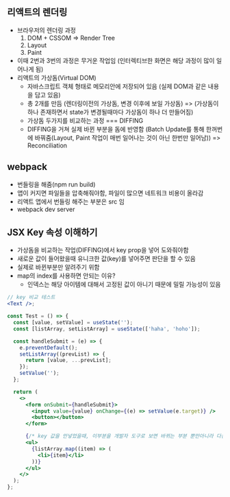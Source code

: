 ## 리액트의 렌더링

- 브라우저의 렌더링 과정
  1. DOM + CSSOM => Render Tree
  2. Layout
  3. Paint
- 이때 2번과 3번의 과정은 무거운 작업임 (인터렉티브한 화면은 해당 과정이 많이 일어나게 됨)
- 리액트의 가상돔(Virtual DOM)
  - 자바스크립트 객체 형태로 메모리안에 저장되어 있음 (실제 DOM과 같은 내용을 담고 있음)
  - 총 2개를 만듬 (렌더링이전의 가상돔, 변경 이후에 보일 가상돔) => (가상돔이 하나 존재하면서 state가 변경될때마다 가상돔이 하나 더 만들어짐)
  - 가상돔 두가지를 비교하는 과정 === DIFFING
  - DIFFING을 거쳐 실제 바뀐 부분을 돔에 반영함 (Batch Update를 통해 한꺼번에 바꿔줌(Layout, Paint 작업이 매번 일어나는 것이 아닌 한번만 일어남)) => Reconciliation

## webpack

- 번들링을 해줌(npm run build)
- 앱이 커지면 파일들을 압축해줘야함, 파일이 많으면 네트워크 비용이 올라감
- 리액트 앱에서 번들링 해주는 부분은 src 임
- webpack dev server

## JSX Key 속성 이해하기

- 가상돔을 비교하는 작업(DIFFING)에서 key prop을 넣어 도와줘야함
- 새로운 값이 들어왔을때 유니크한 값(key)를 넣어주면 판단을 할 수 있음
- 실제로 바뀐부분만 알려주기 위함
- map의 index를 사용하면 안되는 이유?
  - 인덱스는 해당 아이템에 대해서 고정된 값이 아니기 때문에 밀릴 가능성이 있음

```jsx
// key 비교 테스트
<Text />;

const Test = () => {
  const [value, setValue] = useState('');
  const [listArray, setListArray] = useState(['haha', 'hoho']);

  const handleSubmit = (e) => {
    e.preventDefault();
    setListArray((prevList) => {
      return [value, ...prevList];
    });
    setValue('');
  };

  return (
    <>
      <form onSubmit={handleSubmit}>
        <input value={value} onChange={(e) => setValue(e.target)} />
        <button></button>
      </form>

      {/* key 값을 안넣었을때, 이부분을 개발자 도구로 보면 바뀌는 부분 뿐만아니라 다른 요소에도 영향을 미침 */}
      <ul>
        {listArray.map((item) => (
          <li>{item}</li>
        ))}
      </ul>
    </>
  );
};
```
